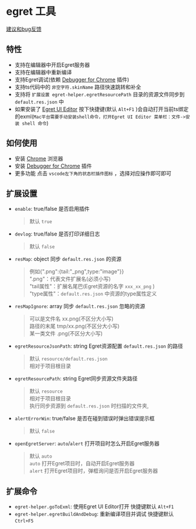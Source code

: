 # egret 工具 
[建议和bug反馈](https://github.com/zt5/egret-helper/issues/new)

## 特性
- 支持在编辑器中开启Egret服务器
- 支持在编辑器中重新编译
- 支持Egret调试(依赖 [Debugger for Chrome](https://marketplace.visualstudio.com/items?itemName=msjsdiag.debugger-for-chrome) 插件)
- 支持ts代码中的 `非空字符.skinName` 路径快速跳转和补全
- 支持将 `扩展设置 egret-helper.egretResourcePath` 目录的资源文件同步到 `default.res.json` 中
- 如果安装了 [Egret UI Editor](https://docs.egret.com/uieditor) 按下快捷键(默认 `Alt+F1` )会自动打开当前ts绑定的exml(`Mac平台需要手动安装shell命令，打开Egret UI Editor 菜单栏：文件->安装 shell 命令`) 

## 如何使用
* 安装 [Chrome](https://www.google.cn/chrome/) 浏览器
* 安装 [Debugger for Chrome](https://marketplace.visualstudio.com/items?itemName=msjsdiag.debugger-for-chrome) 插件
* 更多功能 点击 `vscode左下角的状态栏插件图标` ，选择对应操作即可即可

## 扩展设置
* `enable`: true/false 是否启用插件  
  >默认 `true`
* `devlog`: true/false 是否打印详细日志  
  >默认 `false`
* `resMap`: object 同步 `default.res.json` 的资源  
  >例如{".png":{tail:"_png",type:"image"}}  
  ".png"：代表文件扩展名(必须小写)  
  "tail属性"：扩展名尾巴(Egret资源的名字 `xxx_xx_png` )  
  "type属性"：`default.res.json` 中资源的type属性定义
* `resMapIgnore`: array 同步 `default.res.json` 忽略的资源 
  >可以是文件名 xx.png(不区分大小写)  
  路径的末尾 tmp/xx.png(不区分大小写)  
  某一类文件 .png(不区分大小写)
* `egretResourceJsonPath`: string Egret资源配置 `default.res.json` 的路径  
  >默认 `resource/default.res.json`  
  >相对于项目根目录
* `egretResourcePath`: string Egret同步资源文件夹路径  
  >默认 `resource`  
  >相对于项目根目录  
  >执行同步资源到 `default.res.json` 时扫描的文件夹,
* `alertErrorWin`: true/false 是否在碰到错误时弹出错误提示框
  >默认 `false`  
* `openEgretServer`: `auto`/`alert` 打开项目时怎么开启Egret服务器  
  >默认 `auto`  
  `auto` 打开Egret项目时，自动开启Egret服务器  
  `alert` 打开Egret项目时，弹框询问是否开启Egret服务器

## 扩展命令
* `egret-helper.goToExml`: 使用Egret UI Editor打开 快捷键默认 `Alt+F1`
* `egret-helper.egretBuildAndDebug`: 重新编译项目并调试 快捷键默认 `Ctrl+F5`
